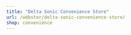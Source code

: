 ```yaml
---
title: "Delta Sonic Convenience Store"
url: /webster/delta-sonic-convenience-store/
shop: convenience
---
```


